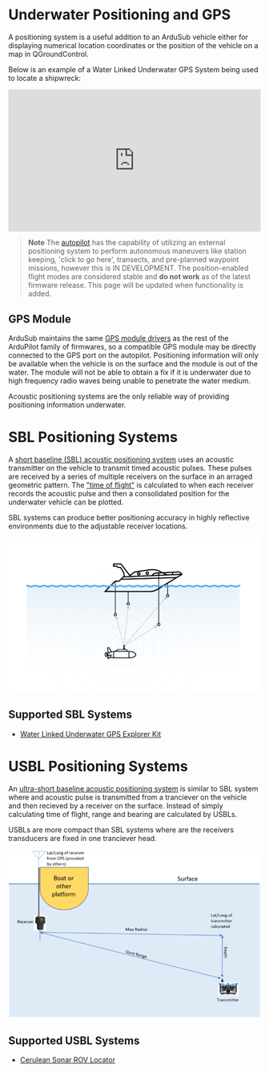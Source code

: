 # Underwater Positioning and GPS

A positioning system is a useful addition to an ArduSub vehicle either for displaying numerical location coordinates or the position of the vehicle on a map in QGroundControl. 

Below is an example of a Water Linked Underwater GPS System being used to locate a shipwreck:

<div style="position:relative;padding-bottom:56.25%;">
 <iframe style="width:100%;height:100%;position:absolute;left:0px;top:0px;"
 frameborder="0" width="100%" height="100%" 
 allowfullscreen allow="autoplay"
 src="https://www.youtube.com/embed/NpAClMNhno0"></iframe>
 </iframe>
</div>

> **Note** The [autopilot](/introduction/hardware-options/required-hardware/autopilot.md) has the capability of utilizing an external positioning system to perform autonomous maneuvers like station keeping, 'click to go here', transects, and pre-planned waypoint missions, however this is IN DEVELOPMENT. The position-enabled flight modes are considered stable and **do not work** as of the latest firmware release. This page will be updated when functionality is added.

## GPS Module

ArduSub maintains the same [GPS module drivers](https://ardupilot.org/copter/docs/common-positioning-landing-page.html) as the rest of the ArduPilot family of firmwares, so a compatible GPS module may be directly connected to the GPS port on the autopilot. Positioning information will only be available when the vehicle is on the surface and the module is out of the water. The module will not be able to obtain a fix if it is underwater due to high frequency radio waves being unable to penetrate the water medium.

Acoustic positioning systems are the only reliable way of providing positioning information underwater.

# SBL Positioning Systems

A [short baseline (SBL) acoustic positioning system](https://en.wikipedia.org/wiki/Short_baseline_acoustic_positioning_system) uses an acoustic transmitter on the vehicle to transmit timed acoustic pulses. These pulses are received by a series of multiple receivers on the surface in an arraged geometric pattern. The ["time of flight"](https://en.wikipedia.org/wiki/Time_of_flight) is calculated to when each receiver records the acoustic pulse and then a consolidated position for the underwater vehicle can be plotted.

SBL systems can produce better positioning accuracy in highly reflective environments due to the adjustable receiver locations.

<img src="/images/hardware/SBL-WL.png" class="img-responsive img-center" style="max-height:600px;">

## Supported SBL Systems

* [Water Linked Underwater GPS Explorer Kit](https://store.waterlinked.com/underwater-gps/)

# USBL Positioning Systems

An [ultra-short baseline acoustic positioning system](https://en.wikipedia.org/wiki/Ultra-short_baseline) is similar to SBL system where and acoustic pulse is transmitted from a tranciever on the vehicle and then recieved by a receiver on the surface. Instead of simply calculating time of flight, range and bearing are calculated by USBLs.

USBLs are more compact than SBL systems where are the receivers transducers are fixed in one tranciever head.

<img src="/images/hardware/USBL-CS.png" class="img-responsive img-center" style="max-height:600px;">

## Supported USBL Systems

* [Cerulean Sonar ROV Locator](https://ceruleansonar.com/products/rovl-mkii?variant=39414929915970)
